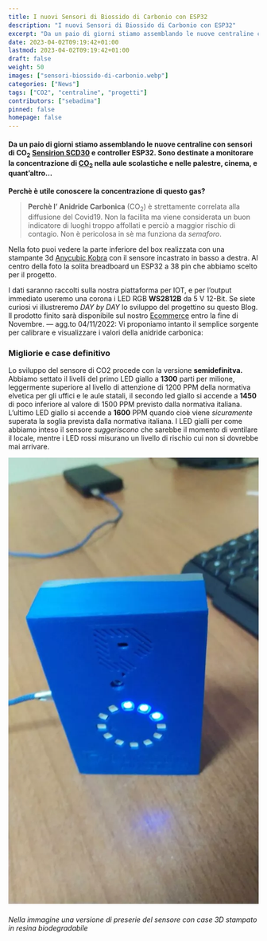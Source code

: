 ```yaml
---
title: I nuovi Sensori di Biossido di Carbonio con ESP32
description: "I nuovi Sensori di Biossido di Carbonio con ESP32"
excerpt: "Da un paio di giorni stiamo assemblando le nuove centraline con sensori di CO2 Sensirion SCD30 e controller ESP32. Sono destinate a monitorare la concentrazione di CO2 nella aule scolastiche e nelle palestre, cinema, e quant’altro…..."
date: 2023-04-02T09:19:42+01:00
lastmod: 2023-04-02T09:19:42+01:00
draft: false
weight: 50
images: ["sensori-biossido-di-carbonio.webp"]
categories: ["News"]
tags: ["CO2", "centraline", "progetti"]
contributors: ["sebadima"]
pinned: false
homepage: false
---
```


<style>
.x {
    transition:transform 0.60s ease;
}

.x:hover {
    -webkit-transform:scale(1.50); /* or some other value */
    transform:scale(1.50);
}
</style>

#### Da un paio di giorni stiamo assemblando le nuove centraline con sensori di CO<sub>2</sub> [Sensirion SCD30][1] e controller ESP32. Sono destinate a monitorare la concentrazione di [CO<sub>2</sub>][2] nella aule scolastiche e nelle palestre, cinema, e quant&#8217;altro&#8230;

**Perchè è utile conoscere la concentrazione di questo gas?**

> **Perchè l&#8217; Anidride Carbonica** (CO<sub>2</sub>) è strettamente correlata alla diffusione del Covid19. Non la facilita ma viene considerata un buon indicatore di luoghi troppo affollati e perciò a maggior rischio di contagio. Non è pericolosa in sè ma funziona da _semaforo_.

Nella foto puoi vedere la parte inferiore del box realizzata con una stampante 3d [Anycubic Kobra][3] con il sensore incastrato in basso a destra. Al centro della foto la solita breadboard un ESP32 a 38 pin che abbiamo scelto per il progetto.

I dati saranno raccolti sulla nostra piattaforma per IOT, e per l&#8217;output immediato useremo una corona i LED RGB **WS2812B** da 5 V 12-Bit. Se siete curiosi vi illustreremo _DAY by DAY_ lo sviluppo del progettino su questo Blog. Il prodotto finito sarà disponibile sul nostro [Ecommerce][4] entro la fine di Novembre. &#8212; agg.to 04/11/2022: Vi proponiamo intanto il semplice sorgente per calibrare e visualizzare i valori della anidride carbonica:

<script src="https://gist.github.com/sebadima/7889dd02f14832ac519f2c85cfce4dbb.js"></script>

### Migliorie e case definitivo

Lo sviluppo del sensore di CO2 procede con la versione **semidefinitva.** Abbiamo settato il livelli del primo LED giallo a **1300** parti per milione, leggermente superiore al livello di attenzione di 1200 PPM della normativa elvetica per gli uffici e le aule statali, il secondo led giallo si accende a **1450** di poco inferiore al valore di 1500 PPM previsto dalla normativa italiana. L&#8217;ultimo LED giallo si accende a **1600** PPM quando cioè viene _sicuramente_ superata la soglia prevista dalla normativa italiana. I LED gialli per come abbiamo inteso il sensore _suggeriscono_ che sarebbe il momento di ventilare il locale, mentre i LED rossi misurano un livello di rischio cui non si dovrebbe mai arrivare.


<img class="x" src="images/sensori-biossido-di-carbonio-img1.webp">

###### Nella immagine una versione di preserie del sensore con case 3D stampato in resina biodegradabile
 [1]: https://sensirion.com/products/catalog/SCD30/
 [2]: https://it.wikipedia.org/wiki/Anidride_carbonica
 [3]: https://www.amazon.it/ANYCUBIC-Pro-Stampante-materasso-riscaldante/dp/B07P7LTNHP/ref=sr_1_17?__mk_it_IT=%C3%85M%C3%85%C5%BD%C3%95%C3%91&keywords=stampante+3d+economica&qid=1665576723&qu=eyJxc2MiOiI1LjU1IiwicXNhIjoiNC44MSIsInFzcCI6IjMuNTgifQ%3D%3D&s=industrial&smid=A3NMBXAME8GJMS&sr=1-17
 [4]: https://www.robotdazero.it/shop/
